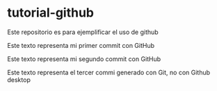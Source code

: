 # tutorial-github
Este repositorio es para ejemplificar el uso de github

Este texto representa mi primer commit con GitHub

Este texto representa mi segundo commit con GitHub

Este texto representa el tercer commi generado con Git, no con Github desktop
